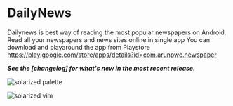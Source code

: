 # DailyNews
Dailynews is best way of reading the most popular newspapers on Android. Read all your newspapers and news sites online in single app
You can download and playaround the app from Playstore
https://play.google.com/store/apps/details?id=com.arunpwc.newspaper


 ***See the [changelog] for what's new in the most recent release.***

![solarized palette](https://github.com/altercation/solarized/raw/master/img/solarized-palette.png)

![solarized vim](https://github.com/altercation/solarized/raw/master/img/solarized-vim.png)


[Visual Studio Repository]: https://github.com/leddt/visualstudio-colors-solarized
[Xcode 3]: https://github.com/shayne/solarized/tree/master/apple-xcode3-solarized



